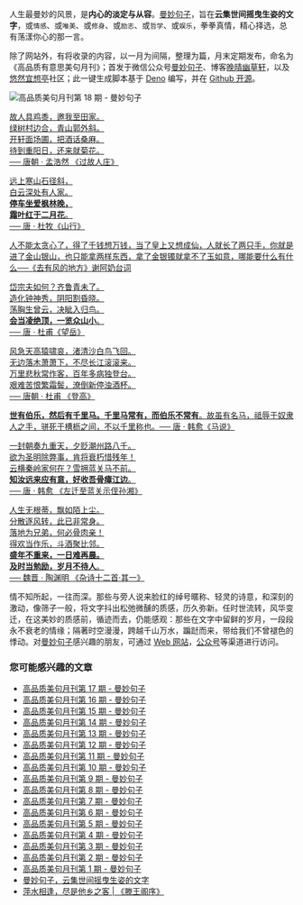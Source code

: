 人生最曼妙的风景，是**内心的淡定与从容**。[曼妙句子](https://read.lovejade.cn/)，旨在**云集世间摇曳生姿的文字**，或`情感`、或`唯美`、或`修身`、或`励志`、或`哲学`、或`娱乐`，拳拳真情，精心择选，总有荡漾你心的那一言。

除了网站外，有将收录的内容，以一月为间隔，整理为篇，月末定期发布，命名为《高品质有意思美句月刊》；首发于微信公众号[曼妙句子](https://mp.weixin.qq.com/mp/appmsgalbum?__biz=Mzk0NzI5NjQ3Mg==&action=getalbum&album_id=2103726193429512196)、博客[晚晴幽草轩](https://www.jeffjade.com)，以及[悠然宜想亭](https://forum.lovejade.cn/)社区；此一键生成脚本基于 [Deno](https://nicelinks.site/post/602d30aad099ff5688618591) 编写，并在 [Github 开源](https://github.com/nicejade/sentences-monthly-newsletter)。

![高品质美句月刊第 18 期 - 曼妙句子](https://image.nicelinks.site/jpg/nice-links-018.jpg)

[故人具鸡黍，邀我至田家。   
绿树村边合，青山郭外斜。   
开轩面场圃，把酒话桑麻。   
待到重阳日，还来就菊花。   
── 唐朝 · 孟浩然 《过故人庄》](https://read.lovejade.cn/p/64291bfa778bb32004faa11f) 

[远上寒山石径斜，   
白云深处有人家。   
**停车坐爱枫林晚，   
霜叶红于二月花**。   
── 唐 · 杜牧《山行》](https://read.lovejade.cn/p/64291a8e778bb32004faa11b) 

[人不能太贪心了，得了千钱想万钱，当了皇上又想成仙，人就长了两只手，你就是进了金山银山，也只能拿两样东西，拿了金银镯就拿不了玉如意，哪能要什么有什么──《去有风的地方》谢阿奶台词](https://read.lovejade.cn/p/6429189a778bb32004faa10c) 

[岱宗夫如何？齐鲁青未了。   
造化钟神秀，阴阳割昏晓。   
荡胸生曾云，决眦入归鸟。   
**会当凌绝顶，一览众山小**。   
── 唐 · 杜甫《望岳》](https://read.lovejade.cn/p/642915fd778bb32004faa105) 

[风急天高猿啸哀，渚清沙白鸟飞回。   
无边落木萧萧下，不尽长江滚滚来。  
万里悲秋常作客，百年多病独登台。  
艰难苦恨繁霜鬓，潦倒新停浊酒杯。   
── 唐朝 · 杜甫 《登高》](https://read.lovejade.cn/p/64291504778bb32004faa100) 

[**世有伯乐，然后有千里马。千里马常有，而伯乐不常有**。故虽有名马，祗辱于奴隶人之手，骈死于槽枥之间，不以千里称也。── 唐 · 韩愈《马说》](https://read.lovejade.cn/p/64291442778bb32004faa0fc) 

[一封朝奏九重天，夕贬潮州路八千。   
欲为圣明除弊事，肯将衰朽惜残年！   
云横秦岭家何在？雪拥蓝关马不前。   
**知汝远来应有意，好收吾骨瘴江边**。   
── 唐 · 韩愈 《左迁至蓝关示侄孙湘》](https://read.lovejade.cn/p/64291407778bb32004faa0fa) 

[人生无根蒂，飘如陌上尘。   
分散逐风转，此已非常身。   
落地为兄弟，何必骨肉亲！   
得欢当作乐，斗酒聚比邻。   
**盛年不重来，一日难再晨。   
及时当勉励，岁月不待人**。   
── 魏晋 · 陶渊明 《杂诗十二首·其一》](https://read.lovejade.cn/p/642913cc778bb32004faa0f8) 

情不知所起，一往而深。那些与旁人说来脸红的绰号暱称、轻灵的诗意，和深刻的激动，像筛子一般，将文字抖出松弛微醺的质感，历久弥新。任时世流转，风华变迁，在这美妙的质感前，循迹而去，仍能感观：那些在文字中留鲜的岁月，一段段永不衰老的情缘；隔著时空漫漫，跨越千山万水，蹁跹而来，带给我们不曾褪色的悸动。对[曼妙句子](http://read.lovejade.cn/)感兴趣的朋友，可通过 [Web 网站](http://read.lovejade.cn/)，[公众号](https://mp.weixin.qq.com/mp/appmsgalbum?__biz=Mzk0NzI5NjQ3Mg==&action=getalbum&album_id=2103726193429512196)等渠道进行访问。


### 您可能感兴趣的文章

- [高品质美句月刊第 17 期 - 曼妙句子](https://forum.lovejade.cn/d/261-17)
- [高品质美句月刊第 16 期 - 曼妙句子](https://forum.lovejade.cn/d/257-16)
- [高品质美句月刊第 15 期 - 曼妙句子](https://forum.lovejade.cn/d/251-15)
- [高品质美句月刊第 14 期 - 曼妙句子](https://forum.lovejade.cn/d/236-14)
- [高品质美句月刊第 13 期 - 曼妙句子](https://forum.lovejade.cn/d/236-13)
- [高品质美句月刊第 12 期 - 曼妙句子](https://forum.lovejade.cn/d/224-12)
- [高品质美句月刊第 11 期 - 曼妙句子](https://forum.lovejade.cn/d/212-11)
- [高品质美句月刊第 10 期 - 曼妙句子](https://forum.lovejade.cn/d/208-10)
- [高品质美句月刊第 9 期 - 曼妙句子](https://forum.lovejade.cn/d/196-9)
- [高品质美句月刊第 8 期 - 曼妙句子](https://forum.lovejade.cn/d/183-8)
- [高品质美句月刊第 7 期 - 曼妙句子](https://forum.lovejade.cn/d/171-7)
- [高品质美句月刊第 6 期 - 曼妙句子](https://forum.lovejade.cn/d/144-4)
- [高品质美句月刊第 5 期 - 曼妙句子](https://forum.lovejade.cn/d/153-5)
- [高品质美句月刊第 4 期 - 曼妙句子](https://forum.lovejade.cn/d/144-4)
- [高品质美句月刊第 3 期 - 曼妙句子](https://forum.lovejade.cn/d/136-3)
- [高品质美句月刊第 2 期 - 曼妙句子](https://forum.lovejade.cn/d/124-2)
- [高品质美句月刊第 1 期 - 曼妙句子](https://forum.lovejade.cn/d/113-1)
- [曼妙句子，云集世间摇曳生姿的文字](https://forum.lovejade.cn/d/111)
- [萍水相逢，尽是他乡之客 | 《滕王阁序》](https://forum.lovejade.cn/d/73)